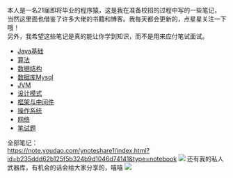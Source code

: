 本人是一名21届即将毕业的程序猿，这是我在准备校招的过程中写的一些笔记，当然这里面也借鉴了许多大佬的书籍和博客。我每天都会更新的，点星星关注一下哦！    
另外，我希望这些笔记是真的能让你学到知识，而不是用来应付笔试面试。
* [Java基础](https://note.youdao.com/ynoteshare1/index.html?id=03a866a1e3426a840ed33fc2679676e8&type=notebook)  
* [算法](https://note.youdao.com/ynoteshare1/index.html?id=1475f7b020fe473570d5e9ad0117dfb5&type=notebook)  
* [数据结构](https://note.youdao.com/ynoteshare1/index.html?id=3d86e71aaeec1c737a34e578fb0d447a&type=notebook)  
* [数据库Mysql](https://note.youdao.com/ynoteshare1/index.html?id=8bccc61fab167c1f4ba9a64d94584f32&type=notebook)  
* [JVM](https://note.youdao.com/ynoteshare1/index.html?id=7ab66f00218b1c43689594ed947d9621&type=notebook)  
* [设计模式](https://note.youdao.com/ynoteshare1/index.html?id=b920e38032921b9fae0259aa6eb2df70&type=notebook)  
* [框架与中间件](https://note.youdao.com/ynoteshare1/index.html?id=6588c7c98832f4f37f06154e791176b9&type=notebook)  
* [操作系统](https://note.youdao.com/ynoteshare1/index.html?id=a04b0a88cee893ddeb6e89f4563bbe80&type=notebook)  
* [网络](https://note.youdao.com/ynoteshare1/index.html?id=10412967b9fe4f98d284d0226428a9df&type=notebook)  
* [笔试题](https://note.youdao.com/ynoteshare1/index.html?id=5ccbd4606f3d73d1655f0e8a64844dbe&type=notebook)  

全部笔记：  
https://note.youdao.com/ynoteshare1/index.html?id=b235ddd62b125f5b324b9d1046d74141&type=notebook
![](http://116.62.79.166:8080/github/youdao1.jpg)
还有我的私人武器库，有机会的话会给大家分享的，嘻嘻
![](http://116.62.79.166:8080/github/youdao2.jpg)


